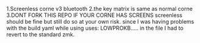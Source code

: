 1.Screenless corne v3 bluetooth
2.the key matrix is same as normal corne
3.DONT FORK THIS REPO IF YOUR CORNE HAS SCREENS
screenless should be fine but still do so at your own risk.
since I was having problems with the build yaml while using
uses: LOWPROKB..... in the file   I had to revert to the standard zmk.
